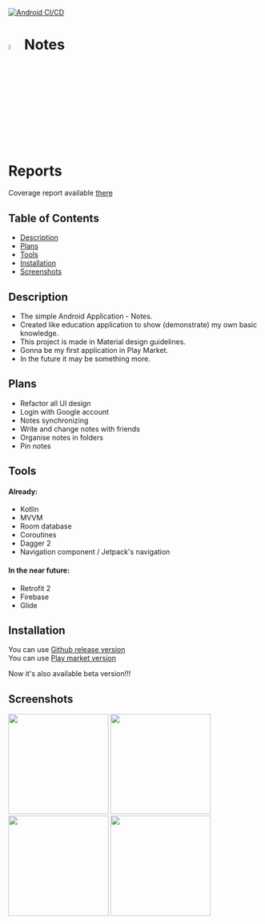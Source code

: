 [![Android CI/CD](https://github.com/stslex/Notes/actions/workflows/android_jobs.yml/badge.svg)](https://github.com/stslex/Notes/actions/workflows/android_jobs.yml)

# <code><img width="5%"  src="https://github.com/stslex/Notes/blob/master/note_icon.png"></code> Notes

# Reports

Coverage report available [there](./reports/index.html)

## Table of Contents

- [Description](#description)
- [Plans](#plans)
- [Tools](#tools)
- [Installation](#installation)
- [Screenshots](#screenshots)

## Description

- The simple Android Application - Notes.
- Created like education application to show (demonstrate) my own basic knowledge.
- This project is made in Material design guidelines.
- Gonna be my first application in Play Market.
- In the future it may be something more.

## Plans

- Refactor all UI design
- Login with Google account
- Notes synchronizing
- Write and change notes with friends
- Organise notes in folders
- Pin notes

## Tools

#### Already:

- Kotlin
- MVVM
- Room database
- Coroutines
- Dagger 2
- Navigation component / Jetpack's navigation

#### In the near future:

- Retrofit 2
- Firebase
- Glide

## Installation

You can use [Github release version](https://github.com/Slex93/Notes/releases) \
You can use [Play market version](https://play.google.com/store/apps/details?id=com.stslex93.notes)

Now it's also available beta version!!!

## Screenshots

<img src="https://github.com/stslex/Notes/tree/master/screenshots/screenshot1.jpg" width="200" > <img src="https://github.com/stslex/Notes/tree/master/screenshots/screenshot2.jpg" width="200" > \
<img src="https://github.com/stslex/Notes/tree/master/screenshots/screenshot3.jpg" width="200" > <img src="https://github.com/stslex/Notes/tree/master/screenshots/screenshot4.jpg" width="200" >